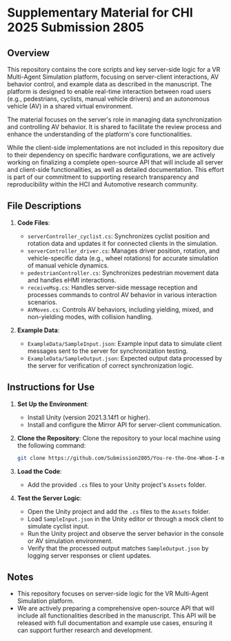 # Supplementary Material for CHI 2025 Submission 2805

## Overview
This repository contains the core scripts and key server-side logic for a VR Multi-Agent Simulation platform, focusing on server-client interactions, AV behavior control, and example data as described in the manuscript. The platform is designed to enable real-time interaction between road users (e.g., pedestrians, cyclists, manual vehicle drivers) and an autonomous vehicle (AV) in a shared virtual environment.

The material focuses on the server's role in managing data synchronization and controlling AV behavior. It is shared to facilitate the review process and enhance the understanding of the platform's core functionalities.

While the client-side implementations are not included in this repository due to their dependency on specific hardware configurations, we are actively working on finalizing a complete open-source API that will include all server and client-side functionalities, as well as detailed documentation. This effort is part of our commitment to supporting research transparency and reproducibility within the HCI and Automotive research community.

## File Descriptions
1. **Code Files**:
    - `serverController_cyclist.cs`: Synchronizes cyclist position and rotation data and updates it for connected clients in the simulation.
    - `serverController_driver.cs`: Manages driver position, rotation, and vehicle-specific data (e.g., wheel rotations) for accurate simulation of manual vehicle dynamics.
    - `pedestrianController.cs`: Synchronizes pedestrian movement data and handles eHMI interactions.
    - `receiveMsg.cs`: Handles server-side message reception and processes commands to control AV behavior in various interaction scenarios.
    - `AVMoves.cs`: Controls AV behaviors, including yielding, mixed, and non-yielding modes, with collision handling.


2. **Example Data**:
    - `ExampleData/SampleInput.json`: Example input data to simulate client messages sent to the server for synchronization testing.
    - `ExampleData/SampleOutput.json`: Expected output data processed by the server for verification of correct synchronization logic.

## Instructions for Use
1. **Set Up the Environment**:
    - Install Unity (version 2021.3.14f1 or higher).
    - Install and configure the Mirror API for server-client communication.

2. **Clone the Repository**:
    Clone the repository to your local machine using the following command:
    ```bash
    git clone https://github.com/Submission2805/You-re-the-One-Whom-I-m-Talking-To.git
    ```

3. **Load the Code**:
    - Add the provided `.cs` files to your Unity project's `Assets` folder.

4. **Test the Server Logic**:
   - Open the Unity project and add the `.cs` files to the `Assets` folder.
   - Load `SampleInput.json` in the Unity editor or through a mock client to simulate cyclist input.
   - Run the Unity project and observe the server behavior in the console or AV simulation environment.
   - Verify that the processed output matches `SampleOutput.json` by logging server responses or client updates.


## Notes
- This repository focuses on server-side logic for the VR Multi-Agent Simulation platform.
- We are actively preparing a comprehensive open-source API that will include all functionalities described in the manuscript. This API will be released with full documentation and example use cases, ensuring it can support further research and development.
